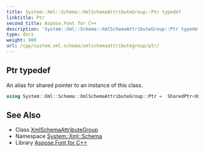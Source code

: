 ```yaml
---
title: System::Xml::Schema::XmlSchemaAttributeGroup::Ptr typedef
linktitle: Ptr
second_title: Aspose.Font for C++
description: 'System::Xml::Schema::XmlSchemaAttributeGroup::Ptr typedef. An alias for shared pointer to an instance of this class in C++.'
type: docs
weight: 900
url: /cpp/system.xml.schema/xmlschemaattributegroup/ptr/
---
```

## Ptr typedef


An alias for shared pointer to an instance of this class.

```cpp
using System::Xml::Schema::XmlSchemaAttributeGroup::Ptr =  SharedPtr<XmlSchemaAttributeGroup>
```

## See Also

* Class [XmlSchemaAttributeGroup](../)
* Namespace [System::Xml::Schema](../../)
* Library [Aspose.Font for C++](../../../)
